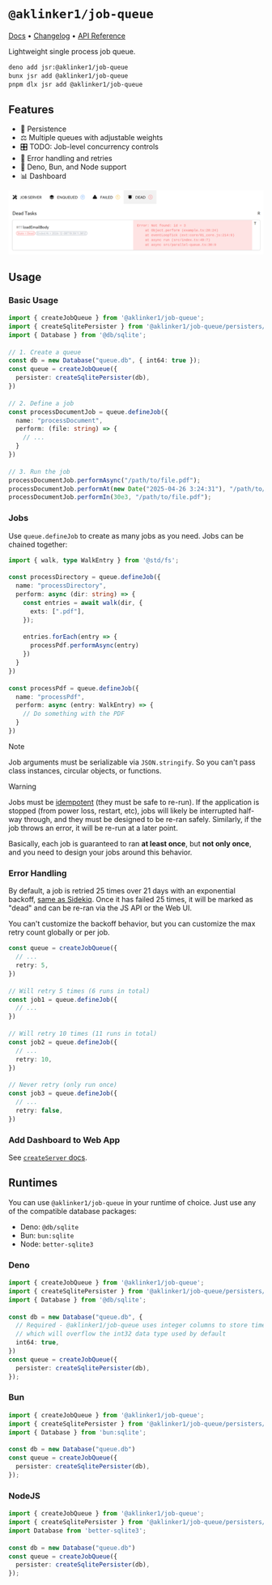 # `@aklinker1/job-queue`

[Docs](https://jsr.io/@aklinker1/job-queue#usage) &bull; [Changelog](https://github.com/aklinker1/job-queue/blob/main/CHANGELOG.md) &bull; [API Reference](https://jsr.io/@aklinker1/job-queue/doc)

Lightweight single process job queue.

```sh
deno add jsr:@aklinker1/job-queue
bunx jsr add @aklinker1/job-queue
pnpm dlx jsr add @aklinker1/job-queue
```

## Features

- 💾 Persistence
- ⚖️ Multiple queues with adjustable weights
- 🎛️ TODO: Job-level concurrency controls
- 🔄 Error handling and retries
- 🦕 Deno, Bun, and Node support
- 📊 Dashboard

![UI Preview](https://raw.githubusercontent.com/aklinker1/job-queue/refs/heads/main/.github/ui.png)

## Usage

### Basic Usage

```ts
import { createJobQueue } from '@aklinker1/job-queue';
import { createSqlitePersister } from '@aklinker1/job-queue/persisters/sqlite';
import { Database } from '@db/sqlite';

// 1. Create a queue
const db = new Database("queue.db", { int64: true });
const queue = createJobQueue({
  persister: createSqlitePersister(db),
})

// 2. Define a job
const processDocumentJob = queue.defineJob({
  name: "processDocument",
  perform: (file: string) => {
    // ...
  }
})

// 3. Run the job
processDocumentJob.performAsync("/path/to/file.pdf");
processDocumentJob.performAt(new Date("2025-04-26 3:24:31"), "/path/to/file.pdf");
processDocumentJob.performIn(30e3, "/path/to/file.pdf");
```

### Jobs

Use `queue.defineJob` to create as many jobs as you need. Jobs can be chained together:

```ts
import { walk, type WalkEntry } from '@std/fs';

const processDirectory = queue.defineJob({
  name: "processDirectory",
  perform: async (dir: string) => {
    const entries = await walk(dir, {
      exts: [".pdf"],
    });

    entries.forEach(entry => {
      processPdf.performAsync(entry)
    })
  }
})

const processPdf = queue.defineJob({
  name: "processPdf",
  perform: async (entry: WalkEntry) => {
    // Do something with the PDF
  }
})
```

> [!NOTE]
> Job arguments must be serializable via `JSON.stringify`. So you can't pass class instances, circular objects, or functions.

> [!WARNING]
> Jobs must be [idempotent](https://en.wikipedia.org/wiki/Idempotence) (they must be safe to re-run). If the application is stopped (from power loss, restart, etc), jobs will likely be interrupted half-way through, and they must be designed to be re-ran safely. Similarly, if the job throws an error, it will be re-run at a later point.
>
> Basically, each job is guaranteed to ran **at least once**, but **not only once**, and you need to design your jobs around this behavior.

### Error Handling

By default, a job is retried 25 times over 21 days with an exponential backoff, [same as Sidekiq](https://github.com/sidekiq/sidekiq/wiki/Error-Handling#automatic-job-retry). Once it has failed 25 times, it will be marked as "dead" and can be re-ran via the JS API or the Web UI.

You can't customize the backoff behavior, but you can customize the max retry count globally or per job.

```ts
const queue = createJobQueue({
  // ...
  retry: 5,
})

// Will retry 5 times (6 runs in total)
const job1 = queue.defineJob({
  // ...
})

// Will retry 10 times (11 runs in total)
const job2 = queue.defineJob({
  // ...
  retry: 10,
})

// Never retry (only run once)
const job3 = queue.defineJob({
  // ...
  retry: false,
})
```

### Add Dashboard to Web App

See [`createServer` docs](https://jsr.io/@aklinker1/job-queue/doc/server/~/createServer).

## Runtimes

You can use `@aklinker1/job-queue` in your runtime of choice. Just use any of the compatible database packages:

- Deno: `@db/sqlite`
- Bun: `bun:sqlite`
- Node: `better-sqlite3`

### Deno

```ts
import { createJobQueue } from '@aklinker1/job-queue';
import { createSqlitePersister } from '@aklinker1/job-queue/persisters/sqlite';
import { Database } from '@db/sqlite';

const db = new Database("queue.db", {
  // Required - @aklinker1/job-queue uses integer columns to store timestamps,
  // which will overflow the int32 data type used by default
  int64: true,
})
const queue = createJobQueue({
  persister: createSqlitePersister(db),
});
```

### Bun

```ts
import { createJobQueue } from '@aklinker1/job-queue';
import { createSqlitePersister } from '@aklinker1/job-queue/persisters/sqlite';
import { Database } from 'bun:sqlite';

const db = new Database("queue.db")
const queue = createJobQueue({
  persister: createSqlitePersister(db),
});
```

### NodeJS

```ts
import { createJobQueue } from '@aklinker1/job-queue';
import { createSqlitePersister } from '@aklinker1/job-queue/persisters/sqlite';
import Database from 'better-sqlite3';

const db = new Database("queue.db")
const queue = createJobQueue({
  persister: createSqlitePersister(db),
});
```
